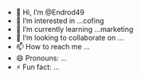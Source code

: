- 👋 Hi, I’m @Endrod49
- 👀 I’m interested in ...cofing
- 🌱 I’m currently learning ...marketing
- 💞️ I’m looking to collaborate on ...
- 📫 How to reach me ...
- 😄 Pronouns: ...
- ⚡ Fun fact: ...

<!---
Endrod49/Endrod49 is a ✨ special ✨ repository because its `README.md` (this file) appears on your GitHub profile.
You can click the Preview link to take a look at your changes.
--->
